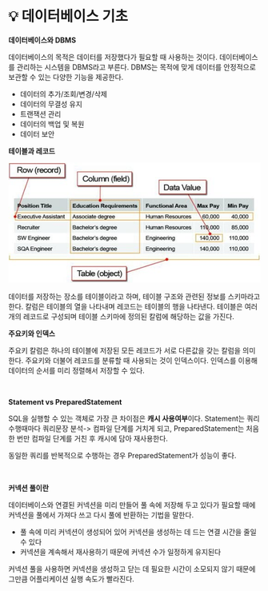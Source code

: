 # 💡 **데이터베이스 기초**

**데이터베이스와 DBMS**

데이터베이스의 목적은 데이터를 저장했다가 필요할 때 사용하는 것이다. 데이터베이스를 관리하는 시스템을 DBMS라고 부른다. DBMS는
목적에 맞게 데이터를 안정적으로 보관할 수 있는 다양한 기능을 제공한다.

- 데이터의 추가/조회/변경/삭제
- 데이터의 무결성 유지
- 트랜잭션 관리
- 데이터의 백업 및 복원
- 데이터 보안

**테이블과 레코드**

![img](https://github.com/dilmah0203/TIL/blob/main/Image/Table.png)

데이터를 저장하는 장소를 테이블이라고 하며, 테이블 구조와 관련된 정보를 스키마라고 한다. 칼럼은 테이블의 열을 나타내며 레코드는 테이블의 행을 나타낸다. 테이블은 여러개의 레코드로 구성되며 테이블 스키마에 정의된 칼럼에 해당하는 값을 가진다.

**주요키와 인덱스**

주요키 칼럼은 하나의 테이블에 저장된 모든 레코드가 서로 다른값을 갖는 칼럼을 의미한다. 주요키와 더불어 레코드를 분류할 때 사용되는 것이 인덱스이다. 인덱스를 이용해 데이터의 순서를 미리 정렬해서 저장할 수 있다.

<br>

**Statement vs PreparedStatement**

SQL을 실행할 수 있는 객체로 가장 큰 차이점은 **캐시 사용여부**이다. Statement는 쿼리 수행때마다 쿼리문장 분석-> 컴파일 단계를 거치게 되고, PreparedStatement는 처음 한 번만 컴파일 단계를 거친 후 캐시에 담아 재사용한다. 

동일한 쿼리를 반복적으로 수행하는 경우 PreparedStatement가 성능이 좋다.

<br>

**커넥션 풀이란**

데이터베이스와 연결된 커넥션을 미리 만들어 풀 속에 저장해 두고 있다가 필요할 때에 커넥션을 풀에서 가져다 쓰고 다시 풀에 반환하는 기법을 말한다.

- 풀 속에 미리 커넥션이 생성되어 있어 커넥션을 생성하는 데 드는 연결 시간을 줄일 수 있다
- 커넥션을 계속해서 재사용하기 때문에 커넥션 수가 일정하게 유지된다

커넥션 풀을 사용하면 커넥션을 생성하고 닫는 데 필요한 시간이 소모되지 않기 때문에 그만큼 어플리케이션 실행 속도가 빨라진다. 
